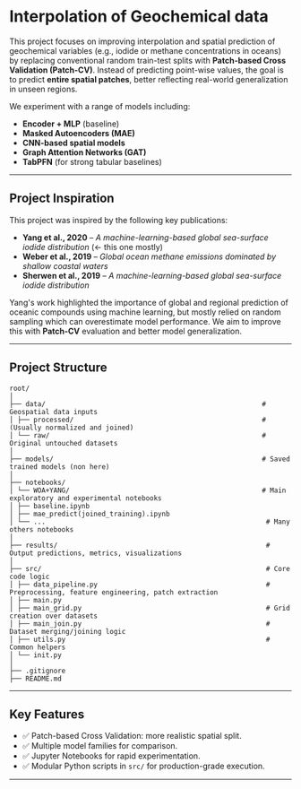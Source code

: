 # Interpolation of Geochemical data

This project focuses on improving interpolation and spatial prediction of geochemical variables (e.g., iodide or methane concentrations in oceans) by replacing conventional random train-test splits with **Patch-based Cross Validation (Patch-CV)**. Instead of predicting point-wise values, the goal is to predict **entire spatial patches**, better reflecting real-world generalization in unseen regions.

We experiment with a range of models including:
- **Encoder + MLP** (baseline)
- **Masked Autoencoders (MAE)**
- **CNN-based spatial models**
- **Graph Attention Networks (GAT)**
- **TabPFN** (for strong tabular baselines)

---

## Project Inspiration

This project was inspired by the following key publications:

- **Yang et al., 2020** – *A machine-learning-based global sea-surface iodide distribution* (<- this one mostly)
- **Weber et al., 2019** – *Global ocean methane emissions dominated by shallow coastal waters*
- **Sherwen et al., 2019** – *A machine-learning-based global sea-surface iodide distribution*

Yang's work highlighted the importance of global and regional prediction of oceanic compounds using machine learning, but mostly relied on random sampling which can overestimate model performance. We aim to improve this with **Patch-CV** evaluation and better model generalization.

---

## Project Structure
```
root/
│
├── data/                                                      # Geospatial data inputs
│ ├── processed/                                               # (Usually normalized and joined)
│ └── raw/                                                     # Original untouched datasets
│
├── models/                                                    # Saved trained models (non here)
│
├── notebooks/
│ └── WOA+YANG/                                                # Main exploratory and experimental notebooks
│ ├── baseline.ipynb
│ ├── mae_predict(joined_training).ipynb
│ └── ...                                                       # Many others notebooks
│
├── results/                                                    # Output predictions, metrics, visualizations
│
├── src/                                                        # Core code logic
│ ├── data_pipeline.py                                          # Preprocessing, feature engineering, patch extraction
│ ├── main.py
│ ├── main_grid.py                                              # Grid creation over datasets
│ ├── main_join.py                                              # Dataset merging/joining logic
│ ├── utils.py                                                  # Common helpers
│ └── init.py
│
├── .gitignore
├── README.md
```

---

## Key Features

- ✅ Patch-based Cross Validation: more realistic spatial split.
- ✅ Multiple model families for comparison.
- ✅ Jupyter Notebooks for rapid experimentation.
- ✅ Modular Python scripts in `src/` for production-grade execution.

---

